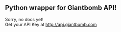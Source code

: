 ## Python wrapper for Giantbomb API!

Sorry, no docs yet!  
Get your API Key at http://api.giantbomb.com